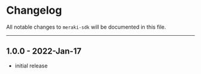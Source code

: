 # Changelog

All notable changes to `meraki-sdk` will be documented in this file.

---

## 1.0.0 - 2022-Jan-17

- initial release
